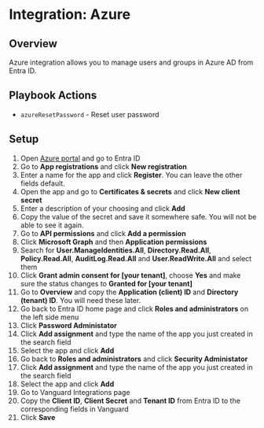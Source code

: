 # Integration: Azure

## Overview

Azure integration allows you to manage users and groups in Azure AD from Entra ID.

## Playbook Actions

- `azureResetPassword` - Reset user password

## Setup

1. Open [Azure portal](https://portal.azure.com) and go to Entra ID
1. Go to **App registrations** and click **New registration**
1. Enter a name for the app and click **Register**. You can leave the other fields default.
1. Open the app and go to **Certificates & secrets** and click **New client secret**
1. Enter a description of your choosing and click **Add**
1. Copy the value of the secret and save it somewhere safe. You will not be able to see it again.
1. Go to **API permissions** and click **Add a permission**
1. Click **Microsoft Graph** and then **Application permissions**
1. Search for **User.ManageIdentities.All**, **Directory.Read.All**, **Policy.Read.All**, **AuditLog.Read.All** and **User.ReadWrite.All** and select them
1. Click **Grant admin consent for [your tenant]**, choose **Yes** and make sure the status changes to **Granted for [your tenant]**
1. Go to **Overview** and copy the **Application (client) ID** and **Directory (tenant) ID**. You will need these later.
1. Go back to Entra ID home page and click **Roles and administrators** on the left side menu
1. Click **Password Administator**
1. Click **Add assignment** and type the name of the app you just created in the search field
1. Select the app and click **Add**
1. Go back to **Roles and administrators** and click **Security Administator**
1. Click **Add assignment** and type the name of the app you just created in the search field
1. Select the app and click **Add**
1. Go to Vanguard Integrations page
1. Copy the **Client ID**, **Client Secret** and **Tenant ID** from Entra ID to the corresponding fields in Vanguard
1. Click **Save**
